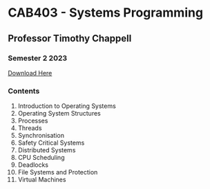 # CAB403 - Systems Programming

## Professor Timothy Chappell

### Semester 2 2023

[Download Here](CAB403.pdf)

### Contents

1. Introduction to Operating Systems
1. Operating System Structures
1. Processes
1. Threads
1. Synchronisation
1. Safety Critical Systems
1. Distributed Systems
1. CPU Scheduling
1. Deadlocks
1. File Systems and Protection
1. Virtual Machines